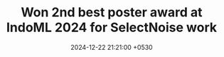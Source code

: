 ---
layout: post
title:  "Won 2nd best poster award at IndoML 2024 for SelectNoise work"
date:   2024-12-22 21:21:00 +0530
categories: news
---